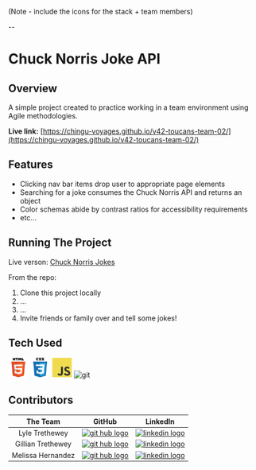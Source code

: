 

(Note - include the icons for the stack + team members)

--

# Chuck Norris Joke API

## Overview
A simple project created to practice working in a team environment using Agile methodologies.

**Live link:** [https://chingu-voyages.github.io/v42-toucans-team-02/](https://chingu-voyages.github.io/v42-toucans-team-02/)


## Features
* Clicking nav bar items drop user to appropriate page elements
* Searching for a joke consumes the Chuck Norris API and returns an object
* Color schemas abide by contrast ratios for accessibility requirements
* etc...


## Running The Project
Live verson:
[Chuck Norris Jokes](https://chingu-voyages.github.io/v42-toucans-team-02/)

From the repo:

  1. Clone this project locally
  2. ...
  3. ...
  4. Invite friends or family over and tell some jokes!


## Tech Used
<p align="left">
    <img
    src="https://raw.githubusercontent.com/devicons/devicon/master/icons/html5/html5-original-wordmark.svg"
    alt="html5"
    width="40"
    height="40"
    />
    <img
    src="https://raw.githubusercontent.com/devicons/devicon/master/icons/css3/css3-original-wordmark.svg"
    alt="css3"
    width="40"
    height="40"
    />
    <img
    src="https://raw.githubusercontent.com/devicons/devicon/master/icons/javascript/javascript-original.svg"
    alt="javascript"
    width="40"
    height="40"
    />
    <img
    src="https://www.vectorlogo.zone/logos/git-scm/git-scm-icon.svg"
    alt="git"
    width="40"
    height="40"
    />
</p>



## Contributors
The Team |  GitHub  | LinkedIn
:---:  |  :---:  |  :---:
Lyle Trethewey  |  [![git hub logo](https://github.com/chingu-voyages/v42-toucans-team-02/images/github.png "Lyle's github")](https://github.com/LyleT)  |   [![linkedin logo](https://github.com/chingu-voyages/v42-toucans-team-02/images/linkedin.png "Lyle's LinkedIn")](https://www.linkedin.com/in/lyle-trethewey/)
Gillian Trethewey  |  [![git hub logo](https://github.com/chingu-voyages/v42-toucans-team-02/images/github.png "Gillian's github")](https://github.com/GillianTrethewey)  |   [![linkedin logo](https://github.com/chingu-voyages/v42-toucans-team-02/images/linkedin.png "Gillian's LinkedIn")](https://www.linkedin.com/in/gillian-trethewey/)
Melissa Hernandez  |  [![git hub logo](https://github.com/chingu-voyages/v42-toucans-team-02/images/github.png "Melissa's github")](https://github.com/mmhernandez)  |   [![linkedin logo](https://github.com/chingu-voyages/v42-toucans-team-02/images/linkedin.png "Melissa's LinkedIn")](https://www.linkedin.com/in/melissa-dangelo-hernandez/)
